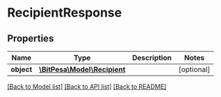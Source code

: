 # RecipientResponse

## Properties
Name | Type | Description | Notes
------------ | ------------- | ------------- | -------------
**object** | [**\BitPesa\Model\Recipient**](Recipient.md) |  | [optional] 

[[Back to Model list]](../README.md#documentation-for-models) [[Back to API list]](../README.md#documentation-for-api-endpoints) [[Back to README]](../README.md)


